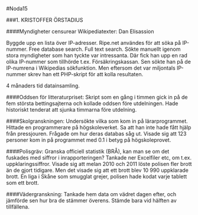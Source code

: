 #Noda15


###1. KRISTOFFER ÖRSTADIUS

####Myndigheter censurear Wikipediatexter:
Dan Elisassion

Byggde upp en lista över IP-adresser.
Ripe.net användes för att söka på IP-nummer. Free database search. Full text search. Sökte manuellt igenom stora myndigheter som han tyckte var intressanta. Där fick han upp en rad olika IP-nummer som tillhörde t.ex. Försäkringskassan. Sen sökte han på de IP-numrena i Wikipedias sökfunktion. Men eftersom det var miljontals IP-nummer skrev han ett PHP-skript för att kolla resultaten.

4 månaders tid datainsamling.

####Oddsen för litteraturpriset:
Skript som en gång i timmen gick in på de fem största bettingsajterna och kollade oddsen före utdelningen. Hade historiskt tenderat att sjunka timmarna före utdelning.

####Skolgranskningen:
Undersökte vilka som kom in på lärarprogrammet. Hittade en programmerare på högskoleverket. Sa att han inte hade fått hjälp från pressjouren. Frågade om hur deras databas såg ut. Visade sig att 123 personer kom in på programmet med 0.1 i betyg på högskoleprovet.

####Polisgräv:
Granska officiell statistik (BRÅ), kan man se om det fuskades med siffror i inrapporteringen? Tankade ner Excelfiler etc, om t.ex. uppklaringssiffror. Visade sig att melan 2010 och 2011 löste polisen fler brott än de gjort tidigare. Men det visade sig att ett brott blev 10 990 uppklarade brott. En liga i Skåne som smugglat grejer, polisen hade kodat varje tablett som ett brott.

####Vädergranskning:
Tankade hem data om vädret dagen efter, och jämförde sen hur bra de stämmer överens. Stämde bara vid hälften av tillfällena.